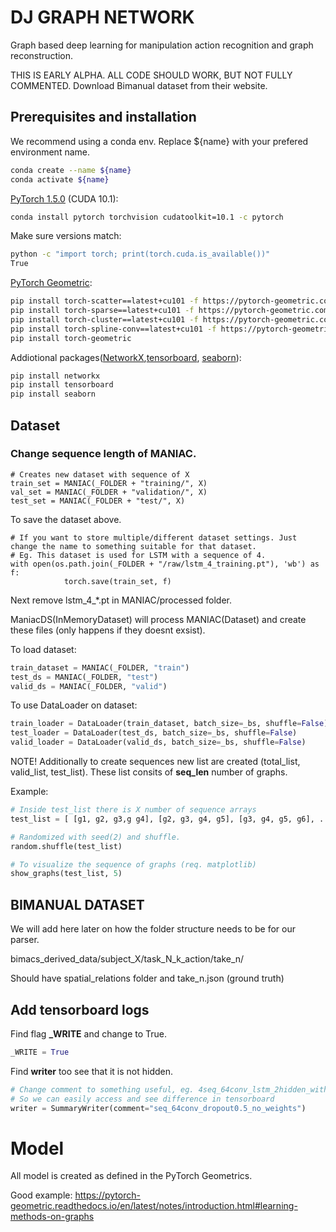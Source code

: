 # DJ GRAPH NETWORK
Graph based deep learning for manipulation action recognition and graph reconstruction. 

THIS IS EARLY ALPHA. ALL CODE SHOULD WORK, BUT NOT FULLY COMMENTED.
Download Bimanual dataset from their website.

## Prerequisites and installation
We recommend using a conda env. Replace ${name} with your prefered environment name.   
```bash
conda create --name ${name}
conda activate ${name}
```

[PyTorch 1.5.0](https://pytorch.org/get-started/locally/) (CUDA 10.1):
```bash
conda install pytorch torchvision cudatoolkit=10.1 -c pytorch
```

Make sure versions match:
```bash
python -c "import torch; print(torch.cuda.is_available())"
True
```


[PyTorch Geometric](https://pytorch-geometric.readthedocs.io/en/latest/notes/installation.html):
```bash
pip install torch-scatter==latest+cu101 -f https://pytorch-geometric.com/whl/torch-1.5.0.html
pip install torch-sparse==latest+cu101 -f https://pytorch-geometric.com/whl/torch-1.5.0.html
pip install torch-cluster==latest+cu101 -f https://pytorch-geometric.com/whl/torch-1.5.0.html
pip install torch-spline-conv==latest+cu101 -f https://pytorch-geometric.com/whl/torch-1.5.0.html
pip install torch-geometric
```

Addiotional packages([NetworkX](https://networkx.github.io/),[tensorboard](https://pypi.org/project/tensorboard/), [seaborn](https://seaborn.pydata.org/)):
```bash
pip install networkx
pip install tensorboard
pip install seaborn
```


## Dataset
### Change sequence length of <b>MANIAC</b>.
```
# Creates new dataset with sequence of X
train_set = MANIAC(_FOLDER + "training/", X)
val_set = MANIAC(_FOLDER + "validation/", X)
test_set = MANIAC(_FOLDER + "test/", X)
```

To save the dataset above.
```
# If you want to store multiple/different dataset settings. Just change the name to something suitable for that dataset.
# Eg. This dataset is used for LSTM with a sequence of 4.
with open(os.path.join(_FOLDER + "/raw/lstm_4_training.pt"), 'wb') as f:
            torch.save(train_set, f)
```


Next remove lstm_4_*.pt in MANIAC/processed folder.

ManiacDS(InMemoryDataset) will process MANIAC(Dataset) and create these files (only happens if they doesnt exsist).

To load dataset:
```python
train_dataset = MANIAC(_FOLDER, "train")
test_ds = MANIAC(_FOLDER, "test")
valid_ds = MANIAC(_FOLDER, "valid")
```

To use DataLoader on dataset:
```python
train_loader = DataLoader(train_dataset, batch_size=_bs, shuffle=False)
test_loader = DataLoader(test_ds, batch_size=_bs, shuffle=False)
valid_loader = DataLoader(valid_ds, batch_size=_bs, shuffle=False)
```

NOTE! Additionally to create sequences new list are created (total_list, valid_list, test_list). These list consits of <b>seq_len</b>
number of graphs.

Example:
```python
# Inside test_list there is X number of sequence arrays
test_list = [ [g1, g2, g3,g g4], [g2, g3, g4, g5], [g3, g4, g5, g6], .... ]

# Randomized with seed(2) and shuffle.
random.shuffle(test_list)

# To visualize the sequence of graphs (req. matplotlib)
show_graphs(test_list, 5)
```

## BIMANUAL DATASET
We will add here later on how the folder structure needs to be for our parser.

bimacs_derived_data/subject_X/task_N_k_action/take_n/


Should have spatial_relations folder and take_n.json (ground truth)


## Add tensorboard logs
Find flag <b>_WRITE</b> and change to True.
```Python
_WRITE = True
```

Find <b>writer</b> too see that it is not hidden.
```python
# Change comment to something useful, eg. 4seq_64conv_lstm_2hidden_with_weights
# So we can easily access and see difference in tensorboard
writer = SummaryWriter(comment="seq_64conv_dropout0.5_no_weights")
```


# Model
All model is created as defined in the PyTorch Geometrics.

Good example: https://pytorch-geometric.readthedocs.io/en/latest/notes/introduction.html#learning-methods-on-graphs
